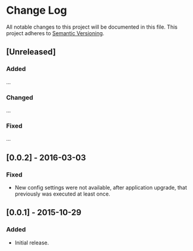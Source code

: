 # Change Log
All notable changes to this project will be documented in this file.
This project adheres to [Semantic Versioning](http://semver.org/).

## [Unreleased]
### Added
...

### Changed
...

### Fixed
...

## [0.0.2] - 2016-03-03
### Fixed
- New config settings were not available, after application upgrade, that previously was executed at least once.

## [0.0.1] - 2015-10-29
### Added
- Initial release.
